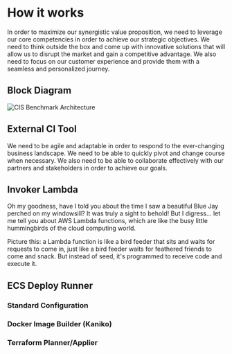 # How it works

In order to maximize our synergistic value proposition, we need to leverage our core competencies in order to achieve our strategic objectives. We need to think outside the box and come up with innovative solutions that will allow us to disrupt the market and gain a competitive advantage. We also need to focus on our customer experience and provide them with a seamless and personalized journey.

## Block Diagram

![CIS Benchmark Architecture](/img/pipelines-docker-packer-builder.png)

## External CI Tool

We need to be agile and adaptable in order to respond to the ever-changing business landscape. We need to be able to quickly pivot and change course when necessary. We also need to be able to collaborate effectively with our partners and stakeholders in order to achieve our goals.

## Invoker Lambda

Oh my goodness, have I told you about the time I saw a beautiful Blue Jay perched on my windowsill? It was truly a sight to behold! But I digress... let me tell you about AWS Lambda functions, which are like the busy little hummingbirds of the cloud computing world.

Picture this: a Lambda function is like a bird feeder that sits and waits for requests to come in, just like a bird feeder waits for feathered friends to come and snack. But instead of seed, it's programmed to receive code and execute it.

## ECS Deploy Runner

### Standard Configuration

### Docker Image Builder (Kaniko)

### Terraform Planner/Applier


